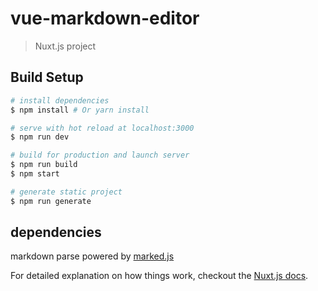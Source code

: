 # vue-markdown-editor

> Nuxt.js project

## Build Setup

``` bash
# install dependencies
$ npm install # Or yarn install

# serve with hot reload at localhost:3000
$ npm run dev

# build for production and launch server
$ npm run build
$ npm start

# generate static project
$ npm run generate
```

## dependencies

markdown parse powered by [marked.js](https://github.com/chjj/marked)

For detailed explanation on how things work, checkout the [Nuxt.js docs](https://github.com/nuxt/nuxt.js).
